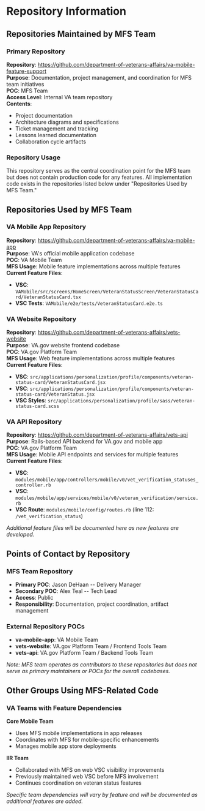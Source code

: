 # Repository Information

## Repositories Maintained by MFS Team

### Primary Repository
**Repository**: https://github.com/department-of-veterans-affairs/va-mobile-feature-support  
**Purpose**: Documentation, project management, and coordination for MFS team initiatives  
**POC**: MFS Team  
**Access Level**: Internal VA team repository  
**Contents**:
- Project documentation
- Architecture diagrams and specifications
- Ticket management and tracking
- Lessons learned documentation
- Collaboration cycle artifacts

### Repository Usage
This repository serves as the central coordination point for the MFS team but does not contain production code for any features. All implementation code exists in the repositories listed below under "Repositories Used by MFS Team."

## Repositories Used by MFS Team

### VA Mobile App Repository
**Repository**: https://github.com/department-of-veterans-affairs/va-mobile-app  
**Purpose**: VA's official mobile application codebase  
**POC**: VA Mobile Team  
**MFS Usage**: Mobile feature implementations across multiple features  
**Current Feature Files**:
- **VSC**: `VAMobile/src/screens/HomeScreen/VeteranStatusScreen/VeteranStatusCard/VeteranStatusCard.tsx`
- **VSC Tests**: `VAMobile/e2e/tests/VeteranStatusCard.e2e.ts`

### VA Website Repository  
**Repository**: https://github.com/department-of-veterans-affairs/vets-website  
**Purpose**: VA.gov website frontend codebase  
**POC**: VA.gov Platform Team  
**MFS Usage**: Web feature implementations across multiple features  
**Current Feature Files**:
- **VSC**: `src/applications/personalization/profile/components/veteran-status-card/VeteranStatusCard.jsx`
- **VSC**: `src/applications/personalization/profile/components/veteran-status-card/VeteranStatus.jsx`
- **VSC Styles**: `src/applications/personalization/profile/sass/veteran-status-card.scss`

### VA API Repository
**Repository**: https://github.com/department-of-veterans-affairs/vets-api  
**Purpose**: Rails-based API backend for VA.gov and mobile app  
**POC**: VA.gov Platform Team  
**MFS Usage**: Mobile API endpoints and services for multiple features  
**Current Feature Files**:
- **VSC**: `modules/mobile/app/controllers/mobile/v0/vet_verification_statuses_controller.rb`
- **VSC**: `modules/mobile/app/services/mobile/v0/veteran_verification/service.rb`
- **VSC Route**: `modules/mobile/config/routes.rb` (line 112: `/vet_verification_status`)

*Additional feature files will be documented here as new features are developed.*

## Points of Contact by Repository

### MFS Team Repository
- **Primary POC**: Jason DeHaan -- Delivery Manager
- **Secondary POC**: Alex Teal -- Tech Lead
- **Access**: Public
- **Responsibility**: Documentation, project coordination, artifact management

### External Repository POCs
- **va-mobile-app**: VA Mobile Team
- **vets-website**: VA.gov Platform Team / Frontend Tools Team
- **vets-api**: VA.gov Platform Team / Backend Tools Team

*Note: MFS team operates as contributors to these repositories but does not serve as primary maintainers or POCs for the overall codebases.*

## Other Groups Using MFS-Related Code

### VA Teams with Feature Dependencies
**Core Mobile Team**
- Uses MFS mobile implementations in app releases
- Coordinates with MFS for mobile-specific enhancements
- Manages mobile app store deployments

**IIR Team**  
- Collaborated with MFS on web VSC visibility improvements
- Previously maintained web VSC before MFS involvement
- Continues coordination on veteran status features

*Specific team dependencies will vary by feature and will be documented as additional features are added.*
